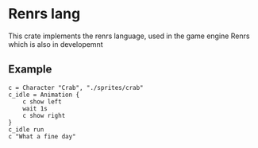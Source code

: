 # Renrs lang
This crate implements the renrs language, used in the game engine Renrs which is also in developemnt

## Example
```
c = Character "Crab", "./sprites/crab"
c_idle = Animation {
    c show left
    wait 1s
    c show right
}
c_idle run
c "What a fine day"
```
